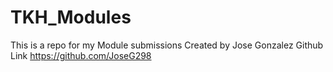 # TKH_Modules
This is a repo for my Module submissions
Created by 
Jose Gonzalez
Github Link
https://github.com/JoseG298
